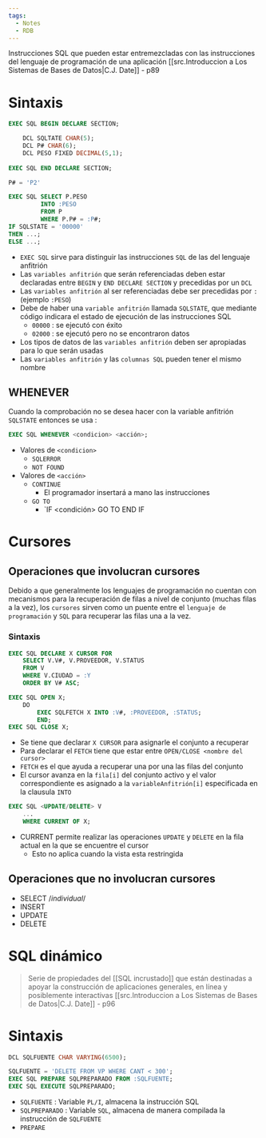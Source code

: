 ```yaml
---
tags:
  - Notes
  - RDB
---
```

Instrucciones SQL que pueden estar entremezcladas con las instrucciones del lenguaje de programación de una aplicación [[src.Introduccion a Los Sistemas de Bases de Datos|C.J. Date]] - p89

# Sintaxis
```SQL
EXEC SQL BEGIN DECLARE SECTION;

	DCL SQLTATE CHAR(5);
	DCL P# CHAR(6);
	DCL PESO FIXED DECIMAL(5,1);
	
EXEC SQL END DECLARE SECTION;

P# = 'P2'

EXEC SQL SELECT P.PESO
		 INTO :PESO
		 FROM P
		 WHERE P.P# = :P#;
IF SQLSTATE = '00000'
THEN ...;
ELSE ...;
```
 - `EXEC SQL` sirve para distinguir las instrucciones `SQL` de las del lenguaje anfitrión
 - Las `variables anfitrión` que serán referenciadas deben estar declaradas entre `BEGIN` y `END DECLARE SECTION` y precedidas por un `DCL`
 -  Las `variables anfitrión` al ser referenciadas debe ser precedidas por `:` (ejemplo `:PESO`)
 - Debe de haber una `variable anfitrión` llamada `SQLSTATE`, que mediante código indicara el estado de ejecución de las instrucciones SQL
	 - `00000` : se ejecutó con éxito
	 - `02000` : se ejecutó pero no se encontraron datos
- Los tipos de datos de las `variables anfitrión` deben ser apropiadas para lo que serán usadas
- Las `variables anfitrión` y las `columnas SQL` pueden tener el mismo nombre

## WHENEVER
Cuando la comprobación no se desea hacer con la variable anfitrión `SQLSTATE` entonces se usa :

```SQL
EXEC SQL WHENEVER <condicion> <acción>;
```

- Valores de `<condicion>`
	- `SQLERROR`
	- `NOT FOUND`
- Valores de `<acción>`
	- `CONTINUE`
		- El programador insertará a mano las instrucciones
	- `GO TO`
		- `IF <condición> GO TO <etiqueta> END IF
# Cursores
## Operaciones que involucran cursores
Debido a que generalmente los lenguajes de programación no cuentan con mecanismos para la recuperación de filas a nivel de conjunto (muchas filas a la vez), los `cursores` sirven como un puente entre el `lenguaje de programación` y `SQL` para recuperar las filas una a la vez.

### Sintaxis
```SQL
EXEC SQL DECLARE X CURSOR FOR
	SELECT V.V#, V.PROVEEDOR, V.STATUS
	FROM V
	WHERE V.CIUDAD = :Y
	ORDER BY V# ASC;

EXEC SQL OPEN X;
	DO 
		EXEC SQLFETCH X INTO :V#, :PROVEEDOR, :STATUS;
		END;
EXEC SQL CLOSE X;
```

- Se tiene que declarar `X CURSOR` para asignarle el conjunto a recuperar
- Para declarar el `FETCH` tiene que estar entre `OPEN/CLOSE <nombre del cursor>`
- `FETCH` es el que ayuda a recuperar una por una las filas del conjunto
- El cursor avanza en la `fila[i]` del conjunto activo y el valor correspondiente es asignado a la `variableAnfitrión[i]` especificada en la clausula `INTO`

```SQL
EXEC SQL <UPDATE/DELETE> V
	...
	WHERE CURRENT OF X;
```
- CURRENT permite realizar las operaciones `UPDATE` y `DELETE` en la fila actual en la que se encuentre el cursor
	- Esto no aplica cuando la vista esta restringida
## Operaciones que no involucran cursores
- SELECT /*individual*/
- INSERT
- UPDATE
- DELETE

# SQL dinámico
>Serie de propiedades del [[SQL incrustado]] que están destinadas a apoyar la construcción de aplicaciones generales, en línea y posiblemente interactivas
>[[src.Introduccion a Los Sistemas de Bases de Datos|C.J. Date]] - p96

# Sintaxis
```SQL
DCL SQLFUENTE CHAR VARYING(6500);

SQLFUENTE = 'DELETE FROM VP WHERE CANT < 300';
EXEC SQL PREPARE SQLPREPARADO FROM :SQLFUENTE;
EXEC SQL EXECUTE SQLPREPARADO;

```

- `SQLFUENTE` : Variable `PL/I`, almacena la instrucción SQL
- `SQLPREPARADO` : Variable `SQL`, almacena de manera compilada la instrucción de `SQLFUENTE`
- `PREPARE` 